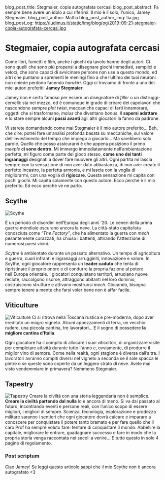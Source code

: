blog_post_title: Stegmaier, copia autografata cercasi
blog_post_abstract: Fa sempre bene avere un idolo a cui riferirsi. Il mio è il solo, l'unico, Jamey Stegmaier.
blog_post_author: Mattia
blog_post_author_img: tia.jpg
blog_post_og: https://ludimus.it/static/img/blog/og/2019-09-21-stegmaier-copia-autografata-cercasi.jpg

# Stegmaier, copia autografata cercasi
 
Come libri, fumetti e film, anche i giochi da tavolo hanno degli autori. Ci sono quelli che sono più propensi a disegnare giochi immediati, semplici e veloci, che sono capaci di avvicinare persone non  use a questo mondo, ed altri che puntano a spremerti le meningi fino a che l’ultimo dei tuoi neuroni non chiede perdono facendo _harakiri_. 
Oggi ci troviamo di fronte a uno dei miei autori preferiti: **Jamey Stegmaier**.

Jamey non è certo famoso per essere un disegnatore di _filler_ o un distruggi-cervelli: sta nel mezzo,  ed è comunque in grado di creare dei capolavori che nascondono sempre _plot twist_, meccaniche capaci di farti innamorare, oggetti che si trasformano, _malus_ che diventano _bonus_.
Il **sapersi adattare** e lo stare sempre alcuni **passi avanti** agli altri giocatori la fanno da padrone.

Vi starete domandando come mai Stegmaier è il mio autore preferito… Beh, che dire: potrei fare un’analisi profonda basata su meccaniche, sul valore dell’investimento del tempo che impiego a giocarlo… Ma sarebbero solo parole. 
Quello che posso assicurarvi è che appena posiziono il primo _meeple_ **ci sono dentro**. Mi immergo immediatamente nell’ambientazione perfetta, mi figuro come parte del gioco stesso, **come uno dei tanti ingranaggi** designati a dover fare muovere gli altri. Ogni partita mi lascia sempre con la sensazione di non aver dato abbastanza, di non aver creato il perfetto incastro, la perfetta armonia, e mi lascia con la voglia di migliorarmi, con una voglia di **rigiocare**. 
Questa sensazione mi capita con pochi giochi. 
Mi capita solamente con questo autore. 
Ecco perché è il mio preferito.
Ed ecco perché ve ne parlo. 

## Scythe
![Scythe](../static/img/blog/stegmaier/scythe.jpg?t=1 "Scythe")

È un periodo di disordini nell'Europa degli anni '20. Le ceneri della prima guerra mondiale oscurano ancora la neve. La città-stato capitalista conosciuta come _"The Factory"_, che ha alimentato la guerra con _mech_ pesantemente corazzati, ha chiuso i battenti, attirando l'attenzione di numerosi paesi vicini.

_Scythe_ è ambientato durante un passato alternativo. Un tempo di agricoltura e guerra, cuori infranti e ingranaggi arrugginiti, innovazione e valore.
In Scythe, ogni giocatore rappresenta un **leader caduto** che tenta di ripristinare il proprio onore e di condurre la propria fazione al potere nell'Europa orientale. I giocatori conquistano territori, arruolano nuove reclute, raccolgono risorse, attraggono abitanti nel loro dominio, costruiscono strutture e attivano mostruosi _mech_.
Giocando, bisogna sempre tenere a mente che farsi voler bene non è affar facile.


## Viticulture
![Viticulture](../static/img/blog/stegmaier/viticulture.jpg?t=1 "Viticulture")
Ci si ritrova nella Toscana rustica e pre-moderna, dopo aver ereditato un magro vigneto. Alcuni appezzamenti di terra, un vecchio rudere, una piccola cantina, tre lavoratori... E il sogno di possedere **la migliore cantina d’Italia**.

Ogni giocatore ha il compito di allocare i suoi viticoltori, di organizzare visite per completare attività durante tutto l'anno e, ovviamente, di produrre il miglior vino di sempre. Come nella realtà, ogni stagione è diversa dall’altra. I lavoratori avranno compiti diversi nel vigneto a seconda se il sole spacca le pietre o se queste sono coperte da un leggero strato di neve. 
Avete mai visto vendemmiare in primavera? Nemmeno Stegmaier. 

## Tapestry
![Tapestry](../static/img/blog/stegmaier/tapestry.jpg?t=1 "Tapestry")
Creare la civiltà con una storia leggendaria non è semplice.
**Creare la civiltà partendo dal nulla** lo è ancora di meno.
Si va dal passato al futuro, incontrando eventi e persone reali, con l’unico scopo di essere migliori, i migliori di sempre. 
Scienza, tecnologia, esplorazione e prodezza militare saranno i sentieri  che ogni giocatore dovrà calcare e imparare a conoscere per conquistare il potere tanto bramato e per fare quello che il caro Prof ha sempre voluto fare: tentare di conquistare il mondo.
Abbellire la capitale, migliorare le entrare, guadagnare successo e fare in modo che la propria storia venga raccontata nei secoli a venire… E tutto questo in solo 4 pagine di regolamento. 


### Post scriptum
Ciao Jamey! 
Se leggi questo articolo sappi che il mio Scythe non è ancora autografato <3 

